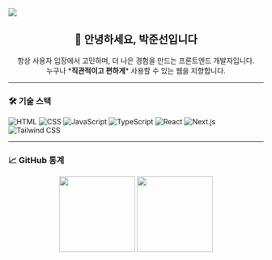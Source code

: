 <img src="https://capsule-render.vercel.app/api?type=waving&&color=0:a82da8,100:6076f1&height=250&section=header&text=Welcome%20to%20the%20JoonSeon's%20Github&fontSize=30&fontAlign=70" />
<h2 align="center">👋 안녕하세요, 박준선입니다</h2>
<p align="center">
  항상 사용자 입장에서 고민하며, 더 나은 경험을 만드는 프론트엔드 개발자입니다.<br />
  누구나 *<strong>직관적이고 편하게</strong>* 사용할 수 있는 웹을 지향합니다.
</p>


---

### 🛠️ 기술 스택

![HTML](https://img.shields.io/badge/-HTML5-E34F26?style=flat-square&logo=html5&logoColor=white)
![CSS](https://img.shields.io/badge/-CSS3-1572B6?style=flat-square&logo=css3&logoColor=white)
![JavaScript](https://img.shields.io/badge/-JavaScript-F7DF1E?style=flat-square&logo=javascript&logoColor=white)
![TypeScript](https://img.shields.io/badge/-TypeScript-3178C6?style=flat-square&logo=typescript&logoColor=white)
![React](https://img.shields.io/badge/-React-61DAFB?style=flat-square&logo=react&logoColor=black)
![Next.js](https://img.shields.io/badge/-Next.js-000000?style=flat-square&logo=nextdotjs)
![Tailwind CSS](https://img.shields.io/badge/-Tailwind_CSS-06B6D4?style=flat-square&logo=tailwind-css&logoColor=white)

---


### 📈 GitHub 통계

<p align="center">
  <img src="https://github-readme-stats.vercel.app/api?username=roastt1&show_icons=true" height="150" />
  <img src="https://github-readme-stats.vercel.app/api/top-langs/?username=roastt1&layout=compact" height="150" />
</p>
